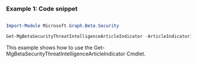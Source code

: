 ### Example 1: Code snippet

```powershell

Import-Module Microsoft.Graph.Beta.Security

Get-MgBetaSecurityThreatIntelligenceArticleIndicator -ArticleIndicatorId $articleIndicatorId

```
This example shows how to use the Get-MgBetaSecurityThreatIntelligenceArticleIndicator Cmdlet.

